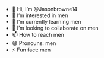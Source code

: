 - 👋 Hi, I’m @Jasonbrowne14
- 👀 I’m interested in men
- 🌱 I’m currently learning men
- 💞️ I’m looking to collaborate on men
- 📫 How to reach men
- 😄 Pronouns: men
- ⚡ Fun fact: men

<!---
Jasonbrowne14/Jasonbrowne14 is a ✨ special ✨ repository because its `README.md` (this file) appears on your GitHub profile.
You can click the Preview link to take a look at your changes.
--->
